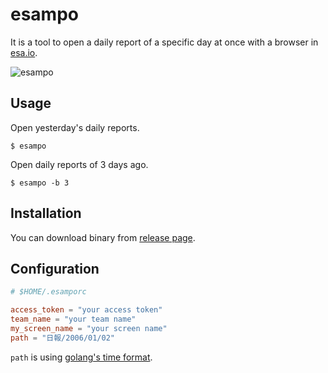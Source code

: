 # esampo

It is a tool to open a daily report of a specific day at once with a browser in [esa.io](https://esa.io/).

![esampo](https://user-images.githubusercontent.com/58566/36960482-929094ea-208a-11e8-9958-975926d1b34c.gif)

## Usage

Open yesterday's daily reports.

```shell
$ esampo
```

Open daily reports of 3 days ago.

```shell
$ esampo -b 3
```

## Installation 

You can download binary from [release page](https://github.com/longkey1/esampo/releases).

## Configuration

```toml
# $HOME/.esamporc

access_token = "your access token"
team_name = "your team name"
my_screen_name = "your screen name"
path = "日報/2006/01/02"
```

`path` is using [golang's time format](https://golang.org/src/time/format.go).
